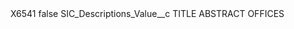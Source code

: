 <?xml version="1.0" encoding="UTF-8"?>
<CustomMetadata xmlns="http://soap.sforce.com/2006/04/metadata" xmlns:xsi="http://www.w3.org/2001/XMLSchema-instance" xmlns:xsd="http://www.w3.org/2001/XMLSchema">
    <label>X6541</label>
    <protected>false</protected>
    <values>
        <field>SIC_Descriptions_Value__c</field>
        <value xsi:type="xsd:string">TITLE ABSTRACT OFFICES</value>
    </values>
</CustomMetadata>
